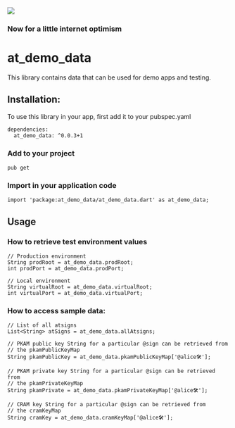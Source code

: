 <img src="https://atsign.dev/assets/img/@developersmall.png?sanitize=true">

### Now for a little internet optimism

# at_demo_data
This library contains data that can be used for demo apps and testing.

## Installation:
To use this library in your app, first add it to your pubspec.yaml
```  
dependencies:
  at_demo_data: ^0.0.3+1
```
### Add to your project 
```
pub get 
```
### Import in your application code
```
import 'package:at_demo_data/at_demo_data.dart' as at_demo_data;
```
## Usage
### How to retrieve test environment values
```
// Production environment
String prodRoot = at_demo_data.prodRoot;
int prodPort = at_demo_data.prodPort;

// Local environment
String virtualRoot = at_demo_data.virtualRoot;
int virtualPort = at_demo_data.virtualPort;
```

### How to access sample data:
```
// List of all atsigns
List<String> atSigns = at_demo_data.allAtsigns;

// PKAM public key String for a particular @sign can be retrieved from 
// the pkamPublicKeyMap
String pkamPublicKey = at_demo_data.pkamPublicKeyMap['@alice🛠'];

// PKAM private key String for a particular @sign can be retrieved from 
// the pkamPrivateKeyMap
String pkamPrivate = at_demo_data.pkamPrivateKeyMap['@alice🛠'];

// CRAM key String for a particular @sign can be retrieved from 
// the cramKeyMap
String cramKey = at_demo_data.cramKeyMap['@alice🛠'];
```
